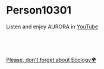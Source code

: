 <html lang="ru">
<head>
  <meta charset="UTF-8">
  <title>Мой сайт</title>
  <link rel="stylesheet" href="css/style.css">
  <link rel="stylesheet" href="https://cdnjs.cloudflare.com/ajax/libs/font-awesome/6.4.2/css/all.min.css">
</head>
<body>
  <div class="content">
    <h1>Person10301</h1>
    <p>Listen and enjoy AURORA in <a href="https://youtube.com/@auroramusic" class="link">YouTube</a></p>
  </div>
  <div class="button-container">
    <a href="https://t.me/person10301" class="button"><i class="fab fa-telegram-plane"></i></a>
    <a href="https://vk.com/person10301" class="button"><i class="fab fa-vk"></i></a>
    <a href="https://4pda.to/forum/index.php?showuser=9050872" class="button">
      <svg class="custom-icon" width="44" height="44" viewBox="0 0 108 108" xmlns="http://www.w3.org/2000/svg">
        <path fill="#FFFFFF" d="m54 25a29 29 0 1 0 29 29 29 29 0 0 0-29-29zm13.69 45.92h-11.69l-.08-6.4h-20.45v-10l15.33-17.44h16.89z"/>
        <path fill="#FFFFFF" d="m47.16 56.6 8.59.01v-9.56z"/>
      </svg>
    </a>
    <a href="https://github.com/person10301" class="button"><i class="fab fa-github"></i></a>
  </div>
  <div class="ecology-message">
    <p><a href="https://news.mongabay.com/" class="link">Please, don't forget about Ecology🌍</a></p>
  </div>
  <script>
    function triggerGlitch() {
      const content = document.querySelector('.content');
      const buttons = document.querySelectorAll('.button');
      const message = document.querySelector('.ecology-message');
      content.style.animation = 'none';
      buttons.forEach(btn => btn.style.animation = 'none');
      message.style.animation = 'none';
      content.offsetHeight; // Перезапуск анимации
      content.style.animation = 'glitch-background 2s linear infinite';
      buttons.forEach(btn => btn.style.animation = 'button-glitch 2s linear infinite');
      message.style.animation = 'message-glitch 2s linear infinite';
      // Случайные яркие цвета
      const randomHue = Math.random() * 360;
      content.style.color = `hsl(${randomHue}, 80%, 70%)`;
      buttons.forEach(btn => btn.style.color = `hsl(${randomHue + 60}, 80%, 70%)`);
      message.style.color = `hsl(${randomHue + 120}, 80%, 70%)`;
    }

    setInterval(() => {
      if (Math.random() > 0.05) { // 95% шанс запуска
        triggerGlitch();
      }
    }, Math.random() * 1500 + 1500); // 1.5-3 секунды
  </script>
</body>
</html>
